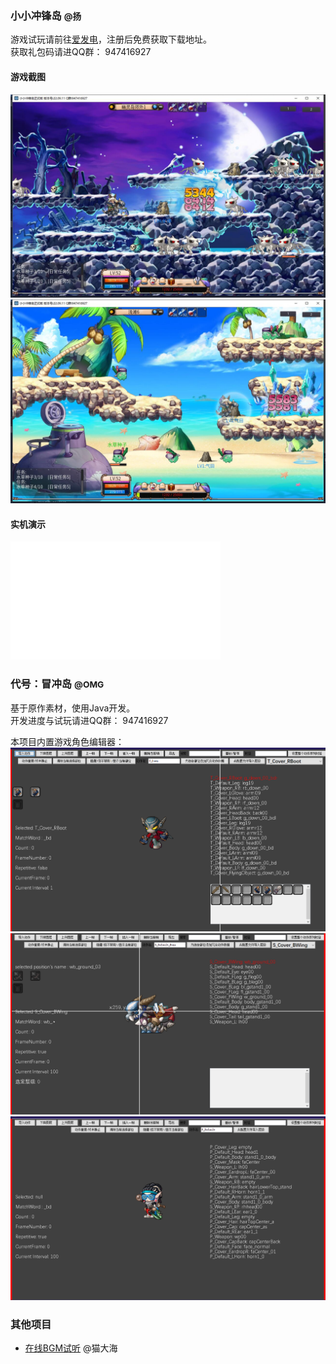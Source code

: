 

### **小小冲锋岛** <small>@扬</small>

游戏试玩请前往[爱发电](https://afdian.net/@xxcfd)，注册后免费获取下载地址。  
获取礼包码请进QQ群： 947416927

<!-- tabs:start -->

#### **游戏截图**

![](img/yang_game_0.jpg ':size=49%')
![](img/yang_game_1.jpg ':size=49%')

#### **实机演示**

<iframe src="//player.bilibili.com/player.html?aid=515309739&bvid=BV1Dg411S7Wd&cid=825710971&page=1" scrolling="no" border="0" frameborder="no" framespacing="0" allowfullscreen="true" style="width: 336px; height: 189px; min-width: unset; max-width: 100%;"> </iframe>

<!-- tabs:end -->  


### **代号：冒冲岛** <small>@OMG</small>

基于原作素材，使用Java开发。  
开发进度与试玩请进QQ群： 947416927

本项目内置游戏角色编辑器：  
![](img/OMG_tool_0.png ':size=32%') 
![](img/OMG_tool_1.png ':size=32%') 
![](img/OMG_tool_2.png ':size=32%') 


### **其他项目**
- [在线BGM试听](https://p1ay4.fun/tenvi/demo/cocos2020/index.html) @猫大海  

